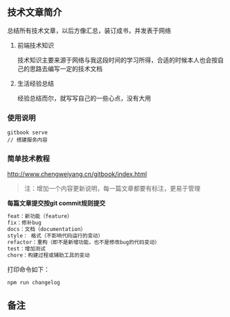 ## 技术文章简介

总结所有技术文章，以后方像汇总，装订成书，并发表于网络

1. 前端技术知识

   技术知识主要来源于网络与我这段时间的学习所得，合适的时候本人也会按自己的思路去编写一定的技术文档

2. 生活经验总结

   经验总结而尔，就写写自己的一些心点，没有大用



### 使用说明

```
gitbook serve 
// 搭建服务内容
```



### 简单技术教程

http://www.chengweiyang.cn/gitbook/index.html



> 注：增加一个内容更新说明，每一篇文章都要有标注，更易于管理

**每篇文章提交按git commit规则提交**

```bash
feat：新功能（feature）
fix：修补bug
docs：文档（documentation）
style： 格式（不影响代码运行的变动）
refactor：重构（即不是新增功能，也不是修改bug的代码变动）
test：增加测试
chore：构建过程或辅助工具的变动
```

打印命令如下：

```
npm run changelog
```



## 备注